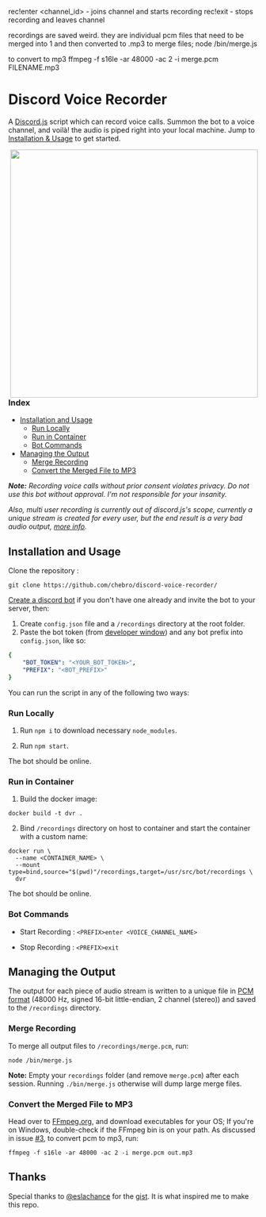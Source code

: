 rec!enter <channel_id> - joins channel and starts recording
rec!exit - stops recording and leaves channel

recordings are saved weird. they are individual pcm files that need to be merged into 1 and then converted to .mp3
to merge files;
node /bin/merge.js

to convert to mp3
ffmpeg -f s16le -ar 48000 -ac 2 -i merge.pcm FILENAME.mp3





# Discord Voice Recorder

A [Discord.js](https://discord.js.org/#/) script which can record voice calls. Summon the bot to a voice channel, and voilà! the audio is piped right into your local machine. Jump to [Installation & Usage](https://github.com/chebro/discord-voice-recorder#installation-and-usage) to get started.

<img src="https://i.imgur.com/faOjepH.png" width="500" align="right">

### Index
-    [Installation and Usage](#installation-and-usage)
     -    [Run Locally](#run-locally)     
	 -	  [Run in Container](#run-in-container)
	 -	  [Bot Commands](#bot-commands)
-    [Managing the Output](#managing-the-output)
     -    [Merge Recording](#merge-recording)
     -    [Convert the Merged File to MP3](#convert-the-merged-file-to-mp3)

_**Note:** Recording voice calls without prior consent violates privacy. Do not use this bot without approval. I'm not responsible for your insanity._

_Also, multi user recording is currently out of discord.js's scope, currently a unique stream is created for every user, but the end result is a very bad audio output, [more info](https://discordjs.guide/voice/receiving-audio.html#what-if-i-want-to-listen-to-multiple-users)._

## Installation and Usage

Clone the repository : 
```
git clone https://github.com/chebro/discord-voice-recorder/
```

[Create a discord bot](https://discordpy.readthedocs.io/en/latest/discord.html) if you don't have one already and invite the bot to your server, then:

1. Create `config.json` file and a `/recordings` directory at the root folder.
2. Paste the bot token (from [developer window](https://discord.com/developers/applications)) and any bot prefix into `config.json`, like so:

```yaml
{
    "BOT_TOKEN": "<YOUR_BOT_TOKEN>",
    "PREFIX": "<BOT_PREFIX>"
}
```

You can run the script in any of the following two ways:

### Run Locally

1. Run `npm i` to download necessary `node_modules`.

2. Run `npm start`.

The bot should be online.

### Run in Container

1. Build the docker image: 

```
docker build -t dvr .
```

2. Bind `/recordings` directory on host to container and start the container with a custom name:

```
docker run \          
  --name <CONTAINER_NAME> \     
  --mount type=bind,source="$(pwd)"/recordings,target=/usr/src/bot/recordings \
  dvr
```

The bot should be online.

### Bot Commands

+ Start Recording : `<PREFIX>enter <VOICE_CHANNEL_NAME>`

+ Stop Recording  : `<PREFIX>exit`

## Managing the Output

The output for each piece of audio stream is written to a unique file in [PCM format](https://en.wikipedia.org/wiki/Pulse-code_modulation) (48000 Hz, signed 16-bit little-endian, 2 channel (stereo)) and saved to the `/recordings` directory.

### Merge Recording

To merge all output files to `/recordings/merge.pcm`, run:

```
node /bin/merge.js
``` 

**Note:** Empty your `recordings` folder (and remove `merge.pcm`) after each session. Running `./bin/merge.js` otherwise will dump large merge files.

### Convert the Merged File to MP3

Head over to [FFmpeg.org](https://ffmpeg.org/download.html), and download executables for your OS; If you're on Windows, double-check if the FFmpeg bin is on your path. As discussed in issue [#3](https://github.com/chebro/discord-voice-recorder/issues/3), to convert pcm to mp3, run:

```
ffmpeg -f s16le -ar 48000 -ac 2 -i merge.pcm out.mp3
```
## Thanks

Special thanks to [@eslachance](https://github.com/eslachance) for the [gist](https://gist.github.com/eslachance/fb70fc036183b7974d3b9191601846ba). It is what inspired me to make this repo.


